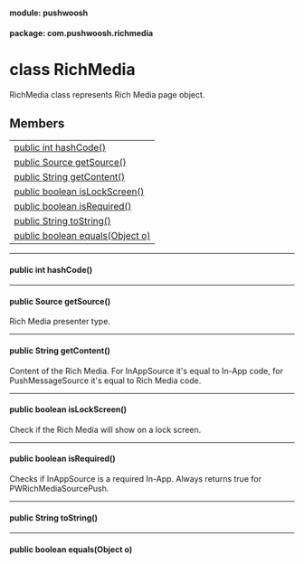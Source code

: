 
#### module: pushwoosh  

#### package: com.pushwoosh.richmedia  

# <a name="heading"></a>class RichMedia  
RichMedia class represents Rich Media page object. 
## Members  

<table>
	<tr>
		<td><a href="#1a7c907edc0fa00d21aed37d535996c546">public int hashCode()</a></td>
	</tr>
	<tr>
		<td><a href="#1a2b6548fb77aabab5cc5bb94a737c5e65">public Source getSource()</a></td>
	</tr>
	<tr>
		<td><a href="#1a4217083564813de6c72a87c160dd67cf">public String getContent()</a></td>
	</tr>
	<tr>
		<td><a href="#1abe3ea7c2e8c41dc37e57b3333154ef2c">public boolean isLockScreen()</a></td>
	</tr>
	<tr>
		<td><a href="#1a26e38e552e05083398c64f3ef5c16c02">public boolean isRequired()</a></td>
	</tr>
	<tr>
		<td><a href="#1a9757ef33b721f92f0e7edd18e1639c8b">public String toString()</a></td>
	</tr>
	<tr>
		<td><a href="#1af8882b4d6067bd015a9bcdfae9f2ccf1">public boolean equals(Object o)</a></td>
	</tr>
</table>


----------  
  

#### <a name="1a7c907edc0fa00d21aed37d535996c546"></a>public int hashCode()  


----------  
  

#### <a name="1a2b6548fb77aabab5cc5bb94a737c5e65"></a>public Source getSource()  
Rich Media presenter type. 

----------  
  

#### <a name="1a4217083564813de6c72a87c160dd67cf"></a>public String getContent()  
Content of the Rich Media. For InAppSource it's equal to In-App code, for PushMessageSource it's equal to Rich Media code. 

----------  
  

#### <a name="1abe3ea7c2e8c41dc37e57b3333154ef2c"></a>public boolean isLockScreen()  
Check if the Rich Media will show on a lock screen. 

----------  
  

#### <a name="1a26e38e552e05083398c64f3ef5c16c02"></a>public boolean isRequired()  
Checks if InAppSource is a required In-App. Always returns true for PWRichMediaSourcePush. 

----------  
  

#### <a name="1a9757ef33b721f92f0e7edd18e1639c8b"></a>public String toString()  


----------  
  

#### <a name="1af8882b4d6067bd015a9bcdfae9f2ccf1"></a>public boolean equals(Object o)  
